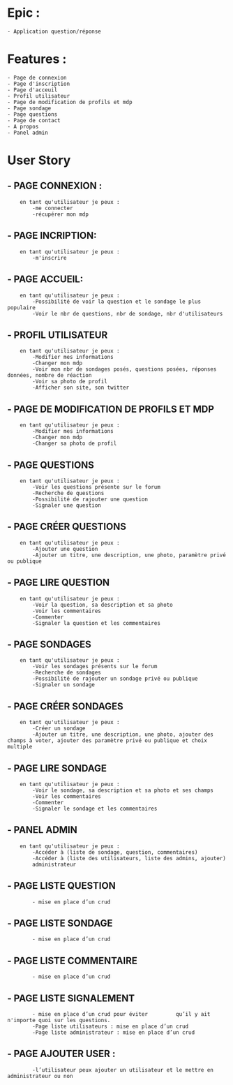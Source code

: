 # **Epic** :
	- Application question/réponse

# **Features** : 
	- Page de connexion
	- Page d'inscription
	- Page d'acceuil
	- Profil utilisateur
	- Page de modification de profils et mdp
	- Page sondage
	- Page questions
	- Page de contact
	- A propos
	- Panel admin
# **User Story**

##	 - PAGE CONNEXION :
		en tant qu'utilisateur je peux :
			-me connecter
			-récupérer mon mdp
##	- PAGE INCRIPTION:
		en tant qu'utilisateur je peux :
			-m'inscrire
##	- PAGE ACCUEIL:
		en tant qu'utilisateur je peux :
			-Possibilité de voir la question et le sondage le plus populaire
			-Voir le nbr de questions, nbr de sondage, nbr d'utilisateurs
##	- PROFIL UTILISATEUR
		en tant qu'utilisateur je peux :
			-Modifier mes informations
			-Changer mon mdp
			-Voir mon nbr de sondages posés, questions posées, réponses données, nombre de réaction
			-Voir sa photo de profil
			-Afficher son site, son twitter
##	- PAGE DE MODIFICATION DE PROFILS ET MDP
		en tant qu'utilisateur je peux :
			-Modifier mes informations
			-Changer mon mdp
			-Changer sa photo de profil
##	- PAGE QUESTIONS
		en tant qu'utilisateur je peux :
			-Voir les questions présente sur le forum
			-Recherche de questions
			-Possibilité de rajouter une question
			-Signaler une question



##	- PAGE CRÉER QUESTIONS
		en tant qu'utilisateur je peux :
			-Ajouter une question
			-Ajouter un titre, une description, une photo, paramètre privé ou publique
##	- PAGE LIRE QUESTION
		en tant qu'utilisateur je peux :
			-Voir la question, sa description et sa photo
			-Voir les commentaires
			-Commenter
			-Signaler la question et les commentaires
##	- PAGE SONDAGES
		en tant qu'utilisateur je peux :
			-Voir les sondages présents sur le forum
			-Recherche de sondages
			-Possibilité de rajouter un sondage privé ou publique
            -Signaler un sondage
##	- PAGE CRÉER SONDAGES
		en tant qu'utilisateur je peux :
			-Créer un sondage
			-Ajouter un titre, une description, une photo, ajouter des champs à voter, ajouter des paramètre privé ou publique et choix multiple
##	- PAGE LIRE SONDAGE
		en tant qu'utilisateur je peux :
			-Voir le sondage, sa description et sa photo et ses champs
			-Voir les commentaires
			-Commenter
			-Signaler le sondage et les commentaires
##	- PANEL ADMIN
		en tant qu'utilisateur je peux :
			-Accéder à (liste de sondage, question, commentaires)
			-Accéder à (liste des utilisateurs, liste des admins, ajouter)
            administrateur
##	- PAGE LISTE QUESTION 
            - mise en place d’un crud
##	- PAGE LISTE SONDAGE
            - mise en place d’un crud
##  - PAGE LISTE COMMENTAIRE 
            - mise en place d’un crud
##  - PAGE LISTE SIGNALEMENT
            - mise en place d’un crud pour éviter         qu’il y ait n'importe quoi sur les questions.
            -Page liste utilisateurs : mise en place d’un crud
            -Page liste administrateur : mise en place d’un crud

##  - PAGE AJOUTER USER : 
	        -l’utilisateur peux ajouter un utilisateur et le mettre en administrateur ou non